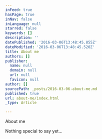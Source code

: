 ```yaml
---
inFeed: true
hasPage: true
inNav: false
inLanguage: null
starred: false
keywords: []
description: ''
datePublished: '2016-03-06T13:48:45.855Z'
dateModified: '2016-03-06T13:48:45.520Z'
title: About me
authors: []
publisher:
  name: null
  domain: null
  url: null
  favicon: null
author: []
sourcePath: _posts/2016-03-06-about-me.md
published: true
url: about-me/index.html
_type: Article

---
```

About me

Nothing special to say yet...